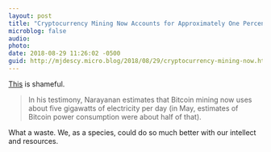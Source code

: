 ```yaml
---
layout: post
title: "Cryptocurrency Mining Now Accounts for Approximately One Percent of the World’s Energy Consumption"
microblog: false
audio: 
photo: 
date: 2018-08-29 11:26:02 -0500
guid: http://mjdescy.micro.blog/2018/08/29/cryptocurrency-mining-now.html
---
```


[This](https://theoutline.com/post/6047/bitcoin-mining-accounts-for-almost-one-percent-of-the-worlds-energy-consumption) is shameful. 

> In his testimony, Narayanan estimates that Bitcoin mining now uses about five gigawatts of electricity per day (in May, estimates of Bitcoin power consumption were about half of that).

What a waste. We, as a species, could do so much better with our intellect and resources.
